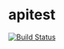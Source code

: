 # apitest
[![Build Status](https://travis-ci.org/cooleasyhan/apitest.svg?branch=master)](https://travis-ci.org/cooleasyhan/apitest)
